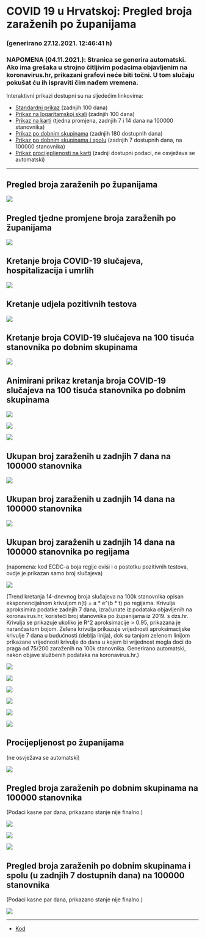 # COVID 19 u Hrvatskoj: Pregled broja zaraženih po županijama

### (generirano 27.12.2021. 12:46:41 h)

### NAPOMENA (04.11.2021.): Stranica se generira automatski. Ako ima grešaka u strojno čitljivim podacima objavljenim na koronavirus.hr, prikazani grafovi neće biti točni. U tom slučaju pokušat ću ih ispraviti čim nađem vremena.

Interaktivni prikazi dostupni su na sljedećim linkovima:

- [Standardni prikaz](html/index.html) (zadnjih 100 dana)
- [Prikaz na logaritamskoj skali](html/index_log.html) (zadnjih 100 dana)
- [Prikaz na karti](html/index_map.html) (tjedna promjena, zadnjih 7 i 14 dana na 100000 stanovnika)
- [Prikaz po dobnim skupinama](html/index_per_age.html) (zadnjih 180 dostupnih dana)
- [Prikaz po dobnim skupinama i spolu](html/index_pyramid.html) (zadnjih 7 dostupnih dana, na 100000 stanovnika)
- [Prikaz procijepljenosti na karti](html/index_vaccination.html) (zadnji dostupni podaci, ne osvježava se automatski)

-----

## Pregled broja zaraženih po županijama

![](img/2021_12_26_line_plots.png)

## Pregled tjedne promjene broja zaraženih po županijama

![](img/2021_12_26_map.png)

## Kretanje broja COVID-19 slučajeva, hospitalizacija i umrlih

![](img/2021_12_26_cases_hospitalisations_deaths.png)

## Kretanje udjela pozitivnih testova

![](img/2021_12_26_percentage_positive_tests.png)

## Kretanje broja COVID-19 slučajeva na 100 tisuća stanovnika po dobnim skupinama

![](img/2021_12_26_cases_per_age_group_lines.png)

## Animirani prikaz kretanja broja COVID-19 slučajeva na 100 tisuća stanovnika po dobnim skupinama

![](img/2021_12_26anim_aug_1200.gif)

![](img/anim_cases_2021_12_26_vs_2020.gif)

![](img/2021_12_26all_counties_dots.png)

## Ukupan broj zaraženih u zadnjih 7 dana na 100000 stanovnika

![](img/2021_12_26_map_7_day_per_100k.png)

## Ukupan broj zaraženih u zadnjih 14 dana na 100000 stanovnika

![](img/2021_12_26_map_14_day_per_100k.png)

## Ukupan broj zaraženih u zadnjih 14 dana na 100000 stanovnika po regijama

(napomena: kod ECDC-a boja regije ovisi i o postotku pozitivnih testova, ovdje je prikazan samo broj slučajeva)

![](img/2021_12_26_map_14_day_per_100k_region.png)

(Trend kretanja 14-dnevnog broja slučajeva na 100k stanovnika opisan eksponencijalnom krivuljom n(t) = a * e^(b * t) po regijama. Krivulja aproksimira podatke zadnjih 7 dana, izračunate iz podataka objavljenih na koronavirus.hr, koristeći broj stanovnika po županijama iz 2019. s dzs.hr. Krivulja se prikazuje ukoliko je R^2 aproksimacije > 0.95, prikazana je narančastom bojom. Zelena krivulja prikazuje vrijednosti aproksimacijske krivulje 7 dana u budućnosti (deblja linija), dok su tanjom zelenom linijom prikazane vrijednosti krivulje do dana u kojem bi vrijednost mogla doći do praga od 75/200 zaraženih na 100k stanovnika. Generirano automatski, nakon objave službenih podataka na koronavirus.hr.)

![](img/2021_12_26_current_Jadranska_Hrvatska.png)

![](img/2021_12_26_current_Panonska_Hrvatska.png)

![](img/2021_12_26_current_Grad_Zagreb.png)

![](img/2021_12_26_current_Sjeverna_Hrvatska.png)

![](img/2021_12_26_current_Republika_Hrvatska.png)

![](img/2021_12_26_cases_hospitalisations_deaths_Republika_Hrvatska.png)

## Procijepljenost po županijama

(ne osvježava se automatski)

![](img/2021_12_26_vaccination.png)

## Pregled broja zaraženih po dobnim skupinama na 100000 stanovnika

(Podaci kasne par dana, prikazano stanje nije finalno.)

![](img/2021_12_26_per_age_group.png)

![](img/2021_12_26_per_age_group_all_0.png)

![](img/2021_12_26_per_age_group_all_1.png)

## Pregled broja zaraženih po dobnim skupinama i spolu (u zadnjih 7 dostupnih dana) na 100000 stanovnika

(Podaci kasne par dana, prikazano stanje nije finalno.)

![](img/2021_12_26_pyramid.png)

-----

- [Kod](https://github.com/ppalasek/covid_plots_croatia)

